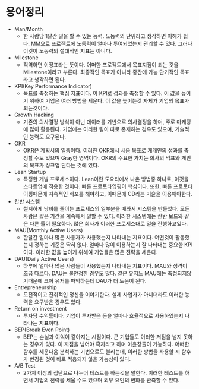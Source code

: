 # 용어정리

- Man/Month
  - 한 사람당 1달간 일을 할 수 있는 능력. 노동력의 단위라고 생각하면 이해가 쉽다. MM으로 프로젝트에 노동력이 얼마나 투여되었는지 관리할 수 있다. 그러나 이것이 노동력의 절대적인 지표는 아니다.
- Milestone
  - 직역하면 이정표라는 뜻이다. 어떠한 프로젝트에서 목표지점이 되는 것을 Milestone이라고 부른다. 최종적인 목표가 아니라 중간에 가능 단기적인 목표라고 생각하면 된다.
- KPI(Key Performance Indicator)
  - 목표를 측정하는 핵심 지표이다. 이 KPI로 성과를 측정할 수 있다. 이 값을 높이기 위하여 기업은 여러 방법을 세운다. 이 값을 높이는것 자체가 기업의 목표가 되는것이다.
- Growth Hacking
  - 기존의 의사결정 방식이 아닌 데이터를 기반으로 의사결정을 하며, 주로 마케팅에 많이 활용된다. 기업에는 이러한 팀이 따로 존재하는 경우도 있으며, 기술적인 능력도 요구된다.
- OKR
  - OKR은 계획서의 일종이다. 이러한 OKR에서 세움 목표로 개개인의 성과를 측정할 수도 있으며 Gray한 영역이다. OKR의 주요한 가치는 회사의 먹표와 개인의 목표가 싱크업 된다는 것에 있다.
- Lean Startup
  - 특정한 개발 프로세스이다. Lean이란 도요타에서 나온 방법중 하나로, 이것을 스타트업에 적용한 것이다. 빠른 프로토타입핑이 핵심이다. 또한, 빠른 프로토타이핑때문에 지속적인 배포를 해야하고, 이때문에 CD라는 기술을 이용해야한다.
- 칸반 시스템
  - 철저하게 낭비를 줄이는 프로세스의 일부분을 때와서 시스템을 만들었다. 모든사람은 짧은 기간을 계속해서 일할 수 있다. 이러한 시스템에는 칸반 보드와 같은 다른 툴이 필요하다. 많은 회사가 이러한 프로세스대로 일을 진행하고있다.
- MAU(Monthly Active Users)
  - 한달간 얼마나 많은 사용자가 사용했는지 나타내는 지표이다. 어떤것이 활동했는지 정하는 기준은 딱히 없다. 얼마나 많이 이용하는지 잘 나타내는 중요한 KPI이다. 이러한 값을 높이기 위해여 기업들은 많은 전략을 세운다.
- DAU(Daily Active Users)
  - 하루에 얼마나 많은 사람들이 사용했는지 나타내는 지표이다. MAU와 성격이 조금 다르다. DAU는 불안정한 경우도 많다. 같은 유저느 MAU에는 측정되지않기때문에 코어 유저를 파악하는데 DAU가 더 도움이 된다.
- Entrepreneurship
  - 도전적이고 진취적인 정신을 이야기한다. 실제 사업가가 아니더라도 이러한 능력을 요구받은 경우도 있다.
- Return on investment
  - 투자당 수익률이다. 기업이 투자받은 돈을 얼마나 효율적으로 사용하였는지 나타나는 지표이다.
- BEP(Break Even Point)
  - BEP는 손실과 이익이 같아지는 시점이다. 큰 기업들도 이러한 저점을 넘지 못하는 경우가 있다. 이 지점을 넘어야 흑자라고 하며 이윤창출이 가능하다. 어떠한 함수를 세운다음 분석하는 기법으로도 불리는데, 이러한 방법을 사용할 시 함수가 변경된 것이 바로 적용되지 않을 가능성이 있다.
- A/B Test
  - 2가지 이상의 집단으로 나누어 테스트를 하는것을 말한다. 이러한 테스트를 하면서 기업의 전략을 세울 수도 있으며 외부 요인의 변화를 관측할 수 있다.
